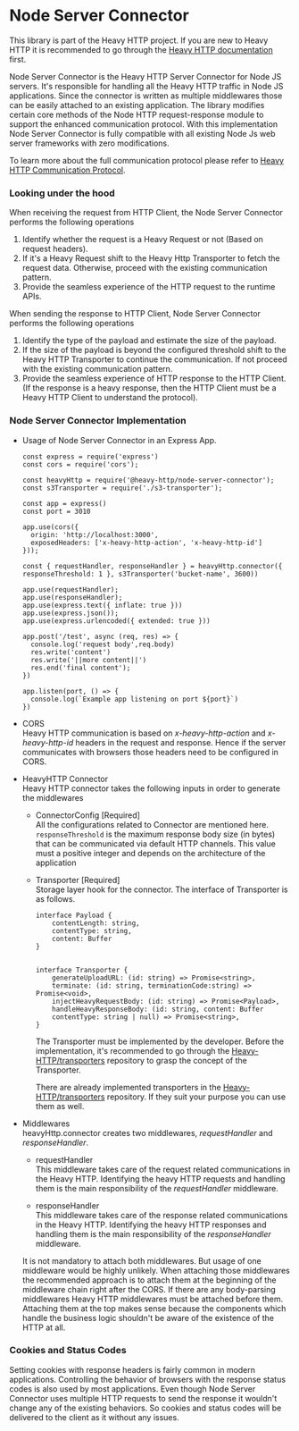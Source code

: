 # Node Server Connector

This library is part of the Heavy HTTP project. If you are new to Heavy HTTP it is recommended to go through the [Heavy HTTP documentation](https://github.com/Heavy-HTTP/.github/blob/main/profile/Readme.md) first. 

Node Server Connector is the Heavy HTTP Server Connector for Node JS servers. It's responsible for handling all the Heavy HTTP traffic in Node JS applications. Since the connector is written as multiple middlewares those can be easily attached to an existing application. The library modifies certain core methods of the Node HTTP request-response module to support the enhanced communication protocol. With this implementation Node Server Connector is fully compatible with all existing Node Js web server frameworks with zero modifications.

To learn more about the full communication protocol please refer to [Heavy HTTP Communication Protocol](https://github.com/Heavy-HTTP/.github/blob/main/profile/Readme.md#heavy-http-communication-protocol).


### Looking under the hood 
When receiving the request from HTTP Client, the Node Server Connector performs the following operations
1. Identify whether the request is a Heavy Request or not (Based on request headers). 
2. If it's a Heavy Request shift to the Heavy Http Transporter to fetch the request data. Otherwise, proceed with the existing communication pattern. 
3. Provide the seamless experience of the HTTP request to the runtime APIs. 

When sending the response to HTTP Client, Node Server Connector performs the following operations
1. Identify the type of the payload and estimate the size of the payload.
2. If the size of the payload is beyond the configured threshold shift to the Heavy HTTP Transporter to continue the communication. If not proceed with the existing communication pattern. 
3. Provide the seamless experience of HTTP response to the HTTP Client. (If the response is a heavy response, then the HTTP Client must be a Heavy HTTP Client to understand the protocol). 


### Node Server Connector Implementation

* Usage of Node Server Connector in an Express App.
	```
	const express = require('express')
	const cors = require('cors');

	const heavyHttp = require('@heavy-http/node-server-connector');
	const s3Transporter = require('./s3-transporter');

	const app = express()
	const port = 3010

	app.use(cors({
	  origin: 'http://localhost:3000',
	  exposedHeaders: ['x-heavy-http-action', 'x-heavy-http-id']
	}));

	const { requestHandler, responseHandler } = heavyHttp.connector({ responseThreshold: 1 }, s3Transporter('bucket-name', 3600))

	app.use(requestHandler);
	app.use(responseHandler);
	app.use(express.text({ inflate: true }))
	app.use(express.json());
	app.use(express.urlencoded({ extended: true }))

	app.post('/test', async (req, res) => {
	  console.log('request body',req.body)
	  res.write('content')
	  res.write('||more content||')
	  res.end('final content');
	})

	app.listen(port, () => {
	  console.log(`Example app listening on port ${port}`)
	})

	```

* CORS\
    Heavy HTTP communication is based on *x-heavy-http-action* and *x-heavy-http-id* headers in the request and response. Hence if the server communicates with browsers those headers need to be configured in CORS. 

* HeavyHTTP Connector\
    Heavy HTTP connector takes the following inputs in order to generate the middlewares

    * ConnectorConfig [Required]\
        All the configurations related to Connector are mentioned here.
        ```responseThreshold``` is the maximum response body size (in bytes) that can be communicated via default HTTP channels. This value must a positive integer and depends on the architecture of the application

    * Transporter [Required]\
        Storage layer hook for the connector. The interface of Transporter is as follows. 
        ```
        interface Payload {
            contentLength: string,
            contentType: string,
            content: Buffer
        }


        interface Transporter {
            generateUploadURL: (id: string) => Promise<string>,
            terminate: (id: string, terminationCode:string) => Promise<void>,
            injectHeavyRequestBody: (id: string) => Promise<Payload>,
            handleHeavyResponseBody: (id: string, content: Buffer
            contentType: string | null) => Promise<string>,
        }
        ```
        The Transporter must be implemented by the developer. Before the implementation, it's recommended to go through the [Heavy-HTTP/transporters](https://github.com/Heavy-HTTP/transporters#readme) repository to grasp the concept of the Transporter.

        There are already implemented transporters in the [Heavy-HTTP/transporters](https://github.com/Heavy-HTTP/transporters) repository. If they suit your purpose you can use them as well. 


* Middlewares\
    heavyHttp.connector creates two middlewares, *requestHandler* and *responseHandler*.

    * requestHandler\
        This middleware takes care of the request related communications in the Heavy HTTP. Identifying the heavy HTTP requests and handling them is the main responsibility of the *requestHandler* middleware.

    * responseHandler\
        This middleware takes care of the response related communications in the Heavy HTTP. Identifying the heavy HTTP responses and handling them is the main responsibility of the *responseHandler* middleware.

    It is not mandatory to attach both middlewares. But usage of one middleware would be highly unlikely.  When attaching those middlewares the recommended approach is to attach them at the beginning of the middleware chain right after the CORS. If there are any body-parsing middlewares Heavy HTTP middlewares must be attached before them. Attaching them at the top makes sense because the components which handle the business logic shouldn't be aware of the existence of the HTTP at all. 

### Cookies and Status Codes
Setting cookies with response headers is fairly common in modern applications. Controlling the behavior of browsers with the response status codes is also used by most applications. Even though Node Server Connector uses multiple HTTP requests to send the response it wouldn't change any of the existing behaviors. So cookies and status codes will be delivered to the client as it without any issues. 